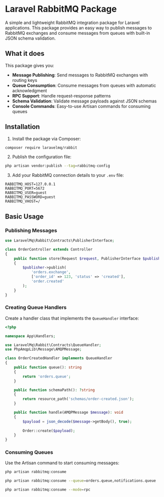 # Laravel RabbitMQ Package

A simple and lightweight RabbitMQ integration package for Laravel applications. This package provides an easy way to publish messages to RabbitMQ exchanges and consume messages from queues with built-in JSON schema validation.

## What it does

This package gives you:
- **Message Publishing**: Send messages to RabbitMQ exchanges with routing keys
- **Queue Consumption**: Consume messages from queues with automatic acknowledgment
- **RPC Support**: Handle request-response patterns
- **Schema Validation**: Validate message payloads against JSON schemas
- **Console Commands**: Easy-to-use Artisan commands for consuming queues

## Installation

1. Install the package via Composer:
```bash
composer require laravelmq/rabbit
```

2. Publish the configuration file:
```bash
php artisan vendor:publish --tag=rabbitmq-config
```

3. Add your RabbitMQ connection details to your `.env` file:
```env
RABBITMQ_HOST=127.0.0.1
RABBITMQ_PORT=5672
RABBITMQ_USER=guest
RABBITMQ_PASSWORD=guest
RABBITMQ_VHOST=/
```

## Basic Usage

### Publishing Messages

```php
use LaravelMq\Rabbit\Contracts\PublisherInterface;

class OrderController extends Controller
{
    public function store(Request $request, PublisherInterface $publisher)
    {
        $publisher->publish(
            'orders.exchange',
            ['order_id' => 123, 'status' => 'created'],
            'order.created'
        );
    }
}
```

### Creating Queue Handlers

Create a handler class that implements the `QueueHandler` interface:

```php
<?php

namespace App\Handlers;

use LaravelMq\Rabbit\Contracts\QueueHandler;
use PhpAmqpLib\Message\AMQPMessage;

class OrderCreatedHandler implements QueueHandler
{
    public function queue(): string
    {
        return 'orders.queue';
    }

    public function schemaPath(): ?string
    {
        return resource_path('schemas/order-created.json');
    }

    public function handle(AMQPMessage $message): void
    {
        $payload = json_decode($message->getBody(), true);
        
        Order::create($payload);
    }
}
```

### Consuming Queues

Use the Artisan command to start consuming messages:

```bash
php artisan rabbitmq:consume

php artisan rabbitmq:consume --queue=orders.queue,notifications.queue

php artisan rabbitmq:consume --mode=rpc
```
